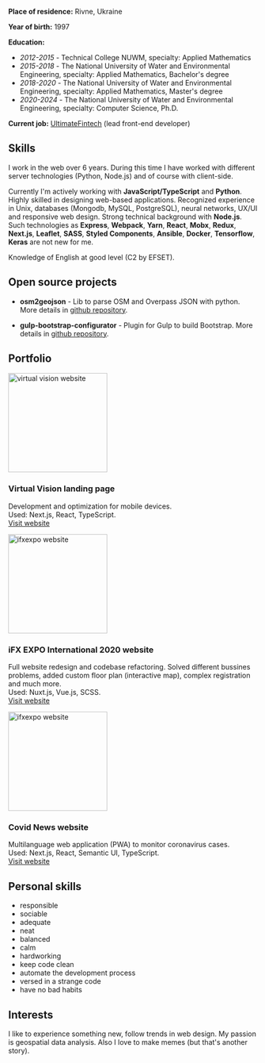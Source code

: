 **Place of residence:** Rivne, Ukraine

**Year of birth:** 1997

**Education:**

- _2012-2015_ - Technical College NUWM, specialty: Applied Mathematics
- _2015-2018_ - The National University of Water and Environmental Engineering, specialty: Applied Mathematics, Bachelor's degree
- _2018-2020_ - The National University of Water and Environmental Engineering, specialty: Applied Mathematics, Master's degree
- _2020-2024_ - The National University of Water and Environmental Engineering, specialty: Computer Science, Ph.D.

**Current job:** [UltimateFintech](https://ultimatefintech.com/) (lead front-end developer)


## Skills

I work in the web over 6 years. During this time I have worked with different server technologies (Python, Node.js) and of course with client-side.

Currently I'm actively working with **JavaScript/TypeScript** and **Python**. Highly skilled in designing web-based applications. Recognized experience in Unix, databases (Mongodb, MySQL, PostgreSQL), neural networks, UX/UI and responsive web design. Strong technical background with **Node.js**. Such technologies as **Express**, **Webpack**, **Yarn**, **React**, **Mobx**, **Redux**, **Next.js**, **Leaflet**, **SASS**, **Styled Components**, **Ansible**, **Docker**, **Tensorflow**, **Keras** are not new for me.

Knowledge of English at good level (C2 by EFSET).


## Open source projects

- **osm2geojson** - Lib to parse OSM and Overpass JSON with python. More details in [github repository](https://github.com/aspectumapp/osm2geojson).

- **gulp-bootstrap-configurator** - Plugin for Gulp to build Bootstrap. More details in [github repository](https://github.com/rapkin/gulp-bootstrap-configurator).


## Portfolio

<div class='post-item'>
    <a class='image-link' href='/assets/img/virtual_vision.png' target='_blank'>
        <img width='200' height='200' alt='virtual vision website' src='/assets/optimized-img/preview_virtual_vision.png'>
    </a>
    <div>
        <h3>Virtual Vision landing page</h3>
        <p>
            Development and optimization for mobile devices.
            <br/>
            Used: Next.js, React, TypeScript.
            <br/>
            <a class='visit-link' href='https://ifxexpo.com/cyprus2020/virtual-vision/' target='_blank' rel='noopener noreferrer' />Visit website</a>
        </p>
    </div>
</div>

<div class='post-item'>
    <a class='image-link' href='/assets/img/ifxexpo.jpg' target='_blank'>
        <img width='200' height='200' alt='ifxexpo website' src='/assets/optimized-img/preview_ifxexpo.jpg'>
    </a>
    <div>
        <h3>iFX EXPO International 2020 website</h3>
        <p>
            Full website redesign and codebase refactoring.
            Solved different bussines problems, added custom floor plan (interactive map), complex registration and much more.
            <br/>
            Used: Nuxt.js, Vue.js, SCSS.
            <br/>
            <a class='visit-link' href='https://ifxexpo.com/cyprus2020/' target='_blank' rel='noopener noreferrer' />Visit website</a>
        </p>
    </div>
</div>

<div class='post-item'>
    <a class='image-link' href='/assets/img/covid_news.png' target='_blank'>
        <img width='200' height='200' alt='ifxexpo website' src='/assets/optimized-img/preview_covid_news.png'>
    </a>
    <div>
        <h3>Covid News website</h3>
        <p>
            Multilanguage web application (PWA) to monitor coronavirus cases.
            <br/>
            Used: Next.js, React, Semantic UI, TypeScript.
            <br/>
            <a class='visit-link' href='https://datatrackers.io/covid19-coronavirus/en' target='_blank' rel='noopener noreferrer' />Visit website</a>
        </p>
    </div>
</div>


## Personal skills

- responsible
- sociable
- adequate
- neat
- balanced
- calm
- hardworking
- keep code clean
- automate the development process
- versed in a strange code
- have no bad habits

## Interests

I like to experience something new, follow trends in web design.
My passion is geospatial data analysis.
Also I love to make memes (but that's another story).
